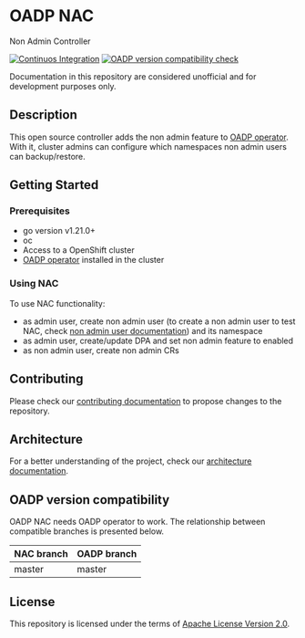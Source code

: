# OADP NAC

Non Admin Controller

[![Continuos Integration](https://github.com/migtools/oadp-non-admin/actions/workflows/ci.yml/badge.svg)](https://github.com/migtools/oadp-non-admin/actions/workflows/ci.yml)
[![OADP version compatibility check](https://github.com/migtools/oadp-non-admin/actions/workflows/oadp-compatibility-check.yml/badge.svg)](https://github.com/migtools/oadp-non-admin/actions/workflows/oadp-compatibility-check.yml)

<!-- TODO add Official documentation link once it is created -->

Documentation in this repository are considered unofficial and for development purposes only.

## Description

This open source controller adds the non admin feature to [OADP operator](https://github.com/openshift/oadp-operator). With it, cluster admins can configure which namespaces non admin users can backup/restore.

## Getting Started

### Prerequisites
- go version v1.21.0+
- oc
- Access to a OpenShift cluster
- [OADP operator](https://github.com/openshift/oadp-operator) installed in the cluster

### Using NAC

To use NAC functionality:
- as admin user, create non admin user (to create a non admin user to test NAC, check [non admin user documentation](docs/non_admin_user.md)) and its namespace
- as admin user, create/update DPA and set non admin feature to enabled
- as non admin user, create non admin CRs

## Contributing

Please check our [contributing documentation](docs/CONTRIBUTING.md) to propose changes to the repository.

## Architecture

For a better understanding of the project, check our [architecture documentation](docs/architecture.md).

## OADP version compatibility

OADP NAC needs OADP operator to work. The relationship between compatible branches is presented below.

| NAC branch | OADP branch |
|------------|-------------|
| master     | master      |

## License

This repository is licensed under the terms of [Apache License Version 2.0](LICENSE).
